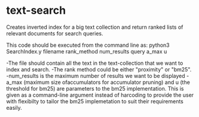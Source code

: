 # text-search
Creates inverted index for a big text collection and return ranked lists of relevant documents for search queries.

This code should be executed from the command line as:
                        python3 SearchIndex.y filename rank_method num_results query a_max u
                        
-The file should contain all the text in the text-collection that we want to index and search. 
-The rank method could be either "proximity" or "bm25".
-num_results is the maximum number of results we want to be displayed
-a_max (maximum size ofaccumulators for accumulator pruning) and u (the threshold for bm25) are parameters to the bm25 implementation.
 This is given as a command-line argument instead of harcoding to provide the user with flexibilty to tailor the bm25 
 implemetation to suit their requirements easily.
